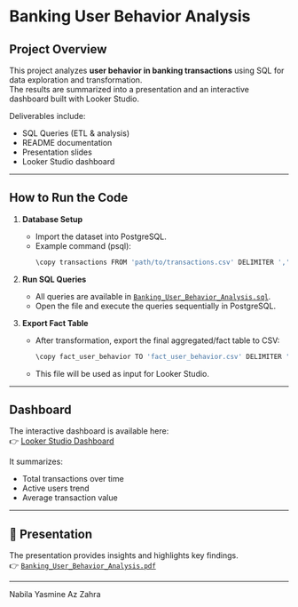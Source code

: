 # Banking User Behavior Analysis

## Project Overview
This project analyzes **user behavior in banking transactions** using SQL for data exploration and transformation.  
The results are summarized into a presentation and an interactive dashboard built with Looker Studio.

Deliverables include:
- SQL Queries (ETL & analysis)
- README documentation
- Presentation slides
- Looker Studio dashboard

---

## How to Run the Code

1. **Database Setup**
   - Import the dataset into PostgreSQL.
   - Example command (psql):
     ```bash
     \copy transactions FROM 'path/to/transactions.csv' DELIMITER ',' CSV HEADER;
     ```

2. **Run SQL Queries**
   - All queries are available in [`Banking_User_Behavior_Analysis.sql`](./Banking_User_Behavior_Analysis.sql).
   - Open the file and execute the queries sequentially in PostgreSQL.

3. **Export Fact Table**
   - After transformation, export the final aggregated/fact table to CSV:
     ```bash
     \copy fact_user_behavior TO 'fact_user_behavior.csv' DELIMITER ',' CSV HEADER;
     ```
   - This file will be used as input for Looker Studio.

---

## Dashboard
The interactive dashboard is available here:  
👉 [Looker Studio Dashboard](https://lookerstudio.google.com/u/1/reporting/3c56f161-64da-4172-b06e-5057572bb099/page/EVNVF)

It summarizes:
- Total transactions over time  
- Active users trend  
- Average transaction value  

---

## 🎤 Presentation
The presentation provides insights and highlights key findings.  
👉 [`Banking_User_Behavior_Analysis.pdf`](./Banking_User_Behavior_Analysis.pdf)

---
Nabila Yasmine Az Zahra

